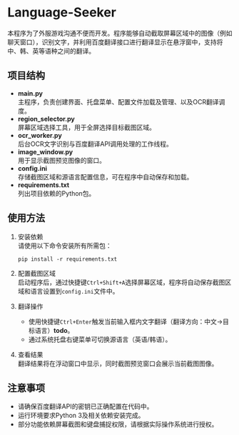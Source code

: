 # Language-Seeker

本程序为了外服游戏沟通不便而开发。程序能够自动截取屏幕区域中的图像（例如聊天窗口），识别文字，并利用百度翻译接口进行翻译显示在悬浮窗中，支持将中、韩、英等语种之间的翻译。 

## 项目结构

- **main.py**  
  主程序，负责创建界面、托盘菜单、配置文件加载及管理、以及OCR翻译调度。
- **region_selector.py**  
  屏幕区域选择工具，用于全屏选择目标截图区域。
- **ocr_worker.py**  
  后台OCR文字识别与百度翻译API调用处理的工作线程。
- **image_window.py**  
  用于显示截图预览图像的窗口。
- **config.ini**  
  存储截图区域和源语言配置信息，可在程序中自动保存和加载。
- **requirements.txt**  
  列出项目依赖的Python包。

## 使用方法

1. 安装依赖  
   请使用以下命令安装所有所需包：
   ```
   pip install -r requirements.txt
   ```
   
2. 配置截图区域  
   启动程序后，通过快捷键`Ctrl+Shift+A`选择屏幕区域，程序将自动保存截图区域和语言设置到`config.ini`文件中。

3. 翻译操作  
   - 使用快捷键`Ctrl+Enter`触发当前输入框内文字翻译（翻译方向：中文→目标语言）**todo**。
   - 通过系统托盘右键菜单可切换源语言（英语/韩语）。

4. 查看结果  
   翻译结果将在浮动窗口中显示，同时截图预览窗口会展示当前截图图像。

## 注意事项

- 请确保百度翻译API的密钥已正确配置在代码中。
- 运行环境要求Python 3及相关依赖安装完成。
- 部分功能依赖屏幕截图和键盘捕捉权限，请根据实际操作系统进行授权。


